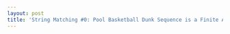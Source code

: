 ```yaml
---
layout: post
title: 'String Matching #0: Pool Basketball Dunk Sequence is a Finite Automata'
---
```


